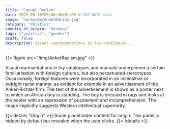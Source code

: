 ```yaml
---
title: "Casual Racism"
date: 2025-05-10T00:00:00+01:00 # ISO 8601 date
image: "/preview/AnkerRacism.jpg"
category: "Politics"
country_of_origin: "Germany"
tags: ["politics", "gender"]
draft: false
description: Visual representations in toy catalogues...
---
```


{{< figure src="/img/AnkerRacism.jpg" >}}

Visual representations in toy catalogues and manuals underpinned a certain familiarisation with foreign cultures, but also perpetuated stereotypes. Occasionally, foreign features were incorporated in an insensitive or outright racist manner, as evident for example in an advertisement of the Anker-Richter firm. The text of the advertisement is shown as a poster next to which an African boy is standing. The boy is dressed in rags and looks at the poster with an expression of puzzlement and incomprehension. The image implicitly suggests Western intellectual superiority.


{{< details "Origin" >}}
Some placeholder content for origin. This panel is hidden by default but revealed when the user clicks.
{{< /details >}}


